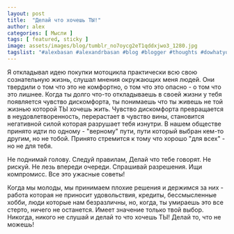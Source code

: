```yaml
---
layout: post
title:  "Делай что хочешь ТЫ!"
author: alex
categories: [ Мысли ]
tags: [ featured, sticky ]
image: assets/images/blog/tumblr_no7oycg2eT1qddxjwo3_1280.jpg
tagslist: "#alexbasan #alexandrbasan #blog #blogger #thoughts #dowhatyoucant  #triumph #triumphstreettriple #алексбасан #александбасан #блог #блоггер #мысливмоейголове #байк #триумф"
---
```


Я откладывал идею покупки мотоцикла практически всю свою сознательную жизнь, слушал мнения окружающих меня людей. Они твердили о том что это не комфортно, о том что это опасно - о том что это лишнее. Когда ты долго что-то откладываешь в своей жизни у тебя появляется чувство дискомфорта, ты понимаешь что ты живешь не той жизнью которой ТЫ хочешь жить. Чувство дискомфорта превращается в неудовлетворенность, перерастает в чувство вины, становится негативной силой которая разрушает тебя изнутри. В нашем обществе принято идти по одному - "верному" пути, пути который выбран кем-то другим, но не тобой. Принято стремится к тому что хорошо "для всех" - но не для тебя.

Не поднимай голову. Следуй правилам, Делай что тебе говорят. Не рискуй. Не лезь впереди очереди. Спрашивай разрешения. Ищи компромисс. Все это ужасные советы!

Когда мы молоды, мы принимаем плохие решения и держимся за них - работа которая не приносит удовольствия, кредиты, бессмысленные хобби, люди которые нам безразличны, но, когда, ты умираешь это все стерто, ничего не останется. Имеет значение только твой выбор. Никогда, никого не слушай и делай то что хочешь ТЫ! Делай то, что не можешь!
